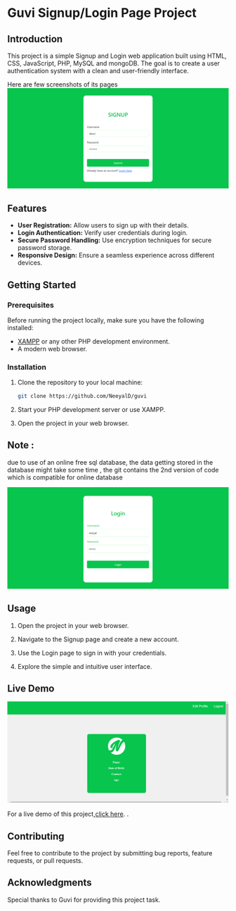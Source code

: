 # Guvi Signup/Login Page Project


## Introduction

This project is a simple Signup and Login web application built using HTML, CSS, JavaScript, PHP, MySQL and mongoDB. The goal is to create a user authentication system with a clean and user-friendly interface.

Here are few screenshots of its pages
![Project Screenshot](./imgs/signup.png)



## Features

- **User Registration:** Allow users to sign up with their details.
- **Login Authentication:** Verify user credentials during login.
- **Secure Password Handling:** Use encryption techniques for secure password storage.
- **Responsive Design:** Ensure a seamless experience across different devices.

## Getting Started

### Prerequisites

Before running the project locally, make sure you have the following installed:

- [XAMPP](https://www.apachefriends.org/index.html) or any other PHP development environment.
- A modern web browser.

### Installation

1. Clone the repository to your local machine:

   ```bash
   git clone https://github.com/NeeyalD/guvi
   ```

2. Start your PHP development server or use XAMPP.

3. Open the project in your web browser.

 ## Note : 

due to use of an online free sql database, the data getting stored in the database might take some time , the git contains the 2nd version of code which is compatible for online database


![Project Screenshot](./imgs/login.png)

## Usage

1. Open the project in your web browser.

2. Navigate to the Signup page and create a new account.

3. Use the Login page to sign in with your credentials.

4. Explore the simple and intuitive user interface.

## Live Demo

![Project Screenshot](./imgs/profile.png)

For a live demo of this project,[click here](https://neeyald.github.io/guvi/).
.

## Contributing

Feel free to contribute to the project by submitting bug reports, feature requests, or pull requests.


## Acknowledgments

Special thanks to Guvi for providing this project task.


